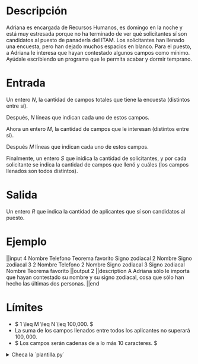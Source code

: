 # Descripción

Adriana es encargada de Recursos Humanos, es domingo en la noche y está muy estresada porque no ha terminado de ver qué solicitantes sí son 
candidatos al puesto de panadería del ITAM. Los solicitantes han llenado una encuesta, pero han dejado muchos espacios en blanco. Para el puesto,
a Adriana le interesa que hayan contestado algunos campos como mínimo. Ayúdale escribiendo un programa que le permita acabar y dormir temprano.

# Entrada

Un entero $N$, la cantidad de campos totales que tiene la encuesta (distintos entre sí).

Después, $N$ líneas que indican cada uno de estos campos.

Ahora un entero $M$, la cantidad de campos que le interesan (distintos entre sí). 

Después $M$ líneas que indican cada uno de estos campos. 

Finalmente, un entero $S$ que inidica la cantidad de solicitantes, y por cada solicitante se indica la cantidad de campos que llenó y cuáles (los campos llenados son todos distintos).

# Salida
Un entero $R$ que indica la cantidad de aplicantes que sí son candidatos al puesto. 

# Ejemplo

||input
4
Nombre
Telefono
Teorema favorito
Signo zodiacal
2
Nombre
Signo zodiacal
3
2
Nombre
Telefono
2
Nombre
Signo zodiacal
3
Signo zodiacal
Nombre
Teorema favorito
||output
2
||description
A Adriana sólo le importa que hayan contestado su nombre y su signo zodiacal, cosa que sólo han hecho las últimas dos personas.
||end

# Límites
* $ 1 \leq M \leq N \leq 100,000. $
* La suma de los campos llenados entre todos los aplicantes no superará $100,000.$
* $ Los campos serán cadenas de a lo más 10 caracteres. $

<details><summary>Checa la `plantilla.py`</summary>

{{plantilla.py}}

</details>
